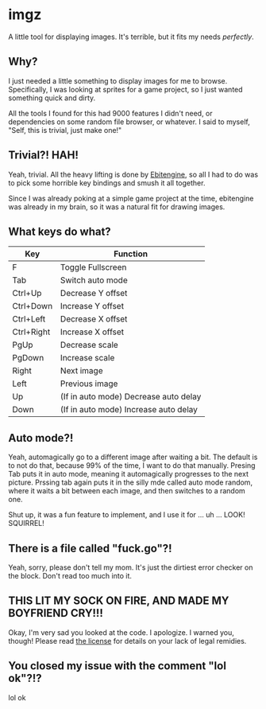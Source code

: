 # imgz

A little tool for displaying images. It's terrible, but it fits my needs *perfectly*.

## Why?

I just needed a little something to display images for me to browse. Specifically, I was looking at sprites for a game project, so I just wanted something quick and dirty.

All the tools I found for this had 9000 features I didn't need, or dependencies on some random file browser, or whatever. I said to myself, "Self, this is trivial, just make one!"

## Trivial?! HAH!

Yeah, trivial. All the heavy lifting is done by [Ebitengine](https://ebitengine.org/), so all I had to do was to pick some horrible key bindings and smush it all together.

Since I was already poking at a simple game project at the time, ebitengine was already in my brain, so it was a natural fit for drawing images.

## What keys do what?

| Key        | Function                              |
|------------|---------------------------------------|
| F          | Toggle Fullscreen                     |
| Tab        | Switch auto mode                      |
| Ctrl+Up    | Decrease Y offset                     |
| Ctrl+Down  | Increase Y offset                     |
| Ctrl+Left  | Decrease X offset                     |
| Ctrl+Right | Increase X offset                     |
| PgUp       | Decrease scale                        |
| PgDown     | Increase scale                        |
| Right      | Next image                            |
| Left       | Previous image                        |
| Up         | (If in auto mode) Decrease auto delay |
| Down       | (If in auto mode) Increase auto delay |

## Auto mode?!

Yeah, automagically go to a different image after waiting a bit. The default is to not do that, because 99% of the time, I want to do that manually. Presing Tab puts it in auto mode, meaning it automagically progresses to the next picture. Prssing tab again puts it in the silly mde called auto mode random, where it waits a bit between each image, and then switches to a random one.

Shut up, it was a fun feature to implement, and I use it for ... uh ... LOOK! SQUIRREL!

## There is a file called "fuck.go"?!

Yeah, sorry, please don't tell my mom. It's just the dirtiest error checker on the block. Don't read too much into it.

## THIS LIT MY SOCK ON FIRE, AND MADE MY BOYFRIEND CRY!!!

Okay, I'm very sad you looked at the code. I apologize. I warned you, though! Please read [the license](LICENSE) for details on your lack of legal remidies.

## You closed my issue with the comment "lol ok"?!?

lol ok
